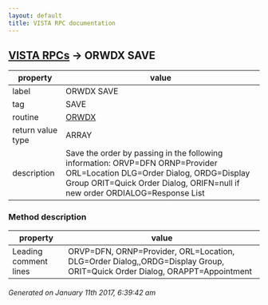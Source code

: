 ```yaml
---
layout: default
title: VISTA RPC documentation
---
```




## [VISTA RPCs](TableOfContent.md) &#8594; ORWDX SAVE 

 property | value 
--- | --- 
 label | ORWDX SAVE
 tag | SAVE
 routine | [ORWDX](http://code.osehra.org/dox/Routine_ORWDX_source.html)
 return value type | ARRAY
 description | Save the order by passing in the following information:        ORVP=DFN        ORNP=Provider        ORL=Location        DLG=Order Dialog,        ORDG=Display Group        ORIT=Quick Order Dialog,        ORIFN=null if new order        ORDIALOG=Response List


### Method description

 property | value 
--- | --- 
 Leading comment lines | ORVP=DFN, ORNP=Provider, ORL=Location, DLG=Order Dialog,,ORDG=Display Group, ORIT=Quick Order Dialog, ORAPPT=Appointment




 ###### Generated on January 11th 2017, 6:39:42 am